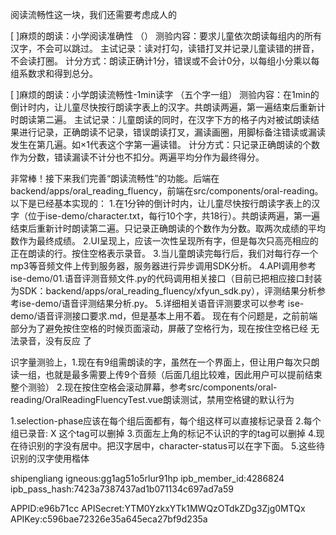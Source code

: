 阅读流畅性这一块，我们还需要考虑成人的

[ ]麻烦的朗读：小学阅读准确性 （）
测验内容：要求儿童依次朗读每组内的所有汉字，不会可以跳过。
主试记录：读对打勾，读错打叉并记录儿童读错的拼音，不会读打圈。
计分方式：朗读正确计1分，错误或不会计0分，以每组小分乘以每组系数求和得到总分。

[ ]麻烦的朗读：小学朗读流畅性-1min读字 （五个字一组）
测验内容：在1min的倒计时内，让儿童尽快按行朗读字表上的汉字。共朗读两遍，第一遍结束后重新计时朗读第二遍。
主试记录：儿童朗读的同时，在汉字下方的格子内对被试朗读结果进行记录，正确朗读不记录，错误朗读打叉，漏读画圈，用脚标备注错读或漏读发生在第几遍。如×1代表这个字第一遍读错。
计分方式：只记录正确朗读的个数作为分数，错读漏读不计分也不扣分。两遍平均分作为最终得分。

非常棒！接下来我们完善“朗读流畅性”的功能。后端在backend/apps/oral_reading_fluency，前端在src/components/oral-reading。以下是已经基本实现的：
1.在1分钟的倒计时内，让儿童尽快按行朗读字表上的汉字（位于ise-demo/character.txt，每行10个字，共18行）。共朗读两遍，第一遍结束后重新计时朗读第二遍。只记录正确朗读的个数作为分数。取两次成绩的平均数作为最终成绩。
2.UI呈现上，应该一次性呈现所有字，但是每次只高亮相应的正在朗读的行。按住空格表示录音。
3.当儿童朗读完每行后，我们对每行存一个mp3等音频文件上传到服务器，服务器进行异步调用SDK分析。
4.API调用参考ise-demo/01.语音评测音频文件.py的代码调用相关接口（目前已把相应接口封装为SDK：backend/apps/oral_reading_fluency/xfyun_sdk.py），评测结果分析参考ise-demo/语音评测结果分析.py。
5.详细相关语音评测要求可以参考 ise-demo/语音评测接口要求.md，但是基本上用不着。
现在有个问题是，之前前端部分为了避免按住空格的时候页面滚动，屏蔽了空格行为，现在按住空格已经 无法录音，没有反应 了

识字量测验上，1.现在有9组需朗读的字，虽然在一个界面上，但让用户每次只朗读一组，也就是最多需要上传9个音频（后面几组比较难，因此用户可以提前结束整个测验） 2.现在按住空格会滚动屏幕，参考src/components/oral-reading/OralReadingFluencyTest.vue朗读测试，禁用空格键的默认行为

1.selection-phase应该在每个组后面都有，每个组这样可以直接标记录音 2.每个组已录音: X 这个tag可以删掉 3.页面左上角的标记不认识的字的tag可以删掉 4.现在待识别的字没有居中。把汉字居中，character-status可以在字下面。 5.这些待识别的汉字使用楷体

shipengliang
igneous:gg1ag51o5rlur91hp
ipb_member_id:4286824
ipb_pass_hash:7423a7387437ad1b071134c697ad7a59

APPID:e96b71cc
APISecret:YTM0YzkxYTk1MWQzOTdkZDg3Zjg0MTQx
APIKey:c596bae72326e35a645eca27bf9d235a

